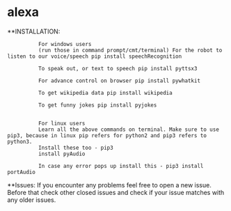 # alexa

**INSTALLATION:

              For windows users
              (run those in command prompt/cmt/terminal) For the robot to listen to our voice/speech pip install speechRecognition

              To speak out, or text to speech pip install pyttsx3

              For advance control on browser pip install pywhatkit

              To get wikipedia data pip install wikipedia

              To get funny jokes pip install pyjokes


              For linux users
              Learn all the above commands on terminal. Make sure to use pip3, because in linux pip refers for python2 and pip3 refers to python3. 
              Install these too - pip3      
              install pyAudio

              In case any error pops up install this - pip3 install portAudio



**Issues:
              If you encounter any problems feel free to open a new issue. Before that check other closed issues and check if your issue matches with any older issues.
